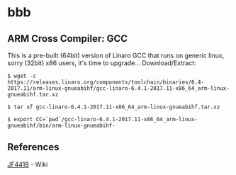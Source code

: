 # bbb
## ARM Cross Compiler: GCC
This is a pre-built (64bit) version of Linaro GCC that runs on generic linux, sorry (32bit) x86 users, it's time to upgrade...
Download/Extract:
```
$ wget -c https://releases.linaro.org/components/toolchain/binaries/6.4-2017.11/arm-linux-gnueabihf/gcc-linaro-6.4.1-2017.11-x86_64_arm-linux-gnueabihf.tar.xz

$ tar xf gcc-linaro-6.4.1-2017.11-x86_64_arm-linux-gnueabihf.tar.xz

$ export CC=`pwd`/gcc-linaro-6.4.1-2017.11-x86_64_arm-linux-gnueabihf/bin/arm-linux-gnueabihf-
```
## References
[JF4418](https://github.com/pdtechvn/jf4418/wiki) - Wiki

